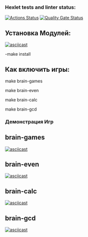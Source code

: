 ### Hexlet tests and linter status:
[![Actions Status](https://github.com/PeterGrn05/python-project-49/actions/workflows/hexlet-check.yml/badge.svg)](https://github.com/PeterGrn05/python-project-49/actions)
[![Quality Gate Status](https://sonarcloud.io/api/project_badges/measure?project=PeterGrn05_python-project-49&metric=alert_status)](https://sonarcloud.io/summary/new_code?id=PeterGrn05_python-project-49)


## Установка Модулей:

[![asciicast](https://asciinema.org/a/t6kIaoomps7RtHWnReSDuV1Bc.svg)](https://asciinema.org/a/t6kIaoomps7RtHWnReSDuV1Bc)

-make install

## Как включить игры:

make brain-games

make brain-even

make brain-calc

make brain-gcd


### Демонстрация Игр

## brain-games

[![asciicast](https://asciinema.org/a/HMq6m3egBJLMDxHfuAQQiwMXq.svg)](https://asciinema.org/a/HMq6m3egBJLMDxHfuAQQiwMXq)

## brain-even

[![asciicast](https://asciinema.org/a/ItYy1PWFkjpm6ixX6X1sEe8pf.svg)](https://asciinema.org/a/ItYy1PWFkjpm6ixX6X1sEe8pf)

## brain-calc

[![asciicast](https://asciinema.org/a/Gc4xTfpIWL939IeFEaJtW8730.svg)](https://asciinema.org/a/Gc4xTfpIWL939IeFEaJtW8730)

## brain-gcd

[![asciicast](https://asciinema.org/a/xm3pfRqcWuf0feGe3FOreCTLs.svg)](https://asciinema.org/a/xm3pfRqcWuf0feGe3FOreCTLs)